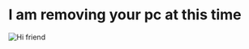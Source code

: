 <h1>I am removing your pc at this time</h1>
<img src="https://c.tenor.com/ZmZ7UKIc0soAAAAC/anonymous-anonymous-bites-back.gif" alt="Hi friend" />
